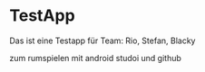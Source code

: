 # TestApp
Das ist eine Testapp für Team:
Rio, Stefan, Blacky

zum rumspielen mit android studoi und github
